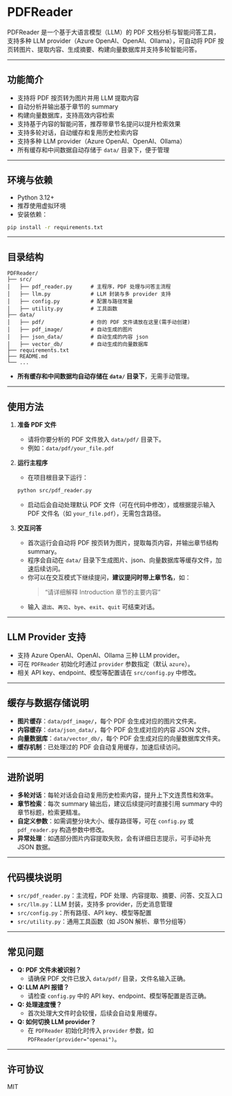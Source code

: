 # PDFReader

PDFReader 是一个基于大语言模型（LLM）的 PDF 文档分析与智能问答工具，支持多种 LLM provider（Azure OpenAI、OpenAI、Ollama），可自动将 PDF 按页转图片、提取内容、生成摘要、构建向量数据库并支持多轮智能问答。

---

## 功能简介

- 支持将 PDF 按页转为图片并用 LLM 提取内容
- 自动分析并输出基于章节的 summary
- 构建向量数据库，支持高效内容检索
- 支持基于内容的智能问答，推荐带章节名提问以提升检索效果
- 支持多轮对话，自动缓存和复用历史检索内容
- 支持多种 LLM provider（Azure OpenAI、OpenAI、Ollama）
- 所有缓存和中间数据自动存储于 `data/` 目录下，便于管理

---

## 环境与依赖

- Python 3.12+
- 推荐使用虚拟环境
- 安装依赖：

```bash
pip install -r requirements.txt
```

---

## 目录结构

```
PDFReader/
├── src/
│   ├── pdf_reader.py      # 主程序，PDF 处理与问答主流程
│   ├── llm.py             # LLM 封装与多 provider 支持
│   ├── config.py          # 配置与路径常量
│   ├── utility.py         # 工具函数
├── data/
│   ├── pdf/               # 你的 PDF 文件请放在这里(需手动创建)
│   ├── pdf_image/         # 自动生成的图片
│   ├── json_data/         # 自动生成的内容 json
│   ├── vector_db/         # 自动生成的向量数据库
├── requirements.txt
├── README.md
└── ...
```

- **所有缓存和中间数据均自动存储在 `data/` 目录下**，无需手动管理。

---

## 使用方法

1. **准备 PDF 文件**
   - 请将你要分析的 PDF 文件放入 `data/pdf/` 目录下。
   - 例如：`data/pdf/your_file.pdf`

2. **运行主程序**
   - 在项目根目录下运行：
   ```bash
   python src/pdf_reader.py
   ```
   - 启动后会自动处理默认 PDF 文件（可在代码中修改），或根据提示输入 PDF 文件名（如 `your_file.pdf`），无需包含路径。

3. **交互问答**
   - 首次运行会自动将 PDF 按页转为图片，提取每页内容，并输出章节结构 summary。
   - 程序会自动在 `data/` 目录下生成图片、json、向量数据库等缓存文件，加速后续访问。
   - 你可以在交互模式下继续提问，**建议提问时带上章节名**，如：
     > “请详细解释 Introduction 章节的主要内容”
   - 输入 `退出`、`再见`、`bye`、`exit`、`quit` 可结束对话。

---

## LLM Provider 支持

- 支持 Azure OpenAI、OpenAI、Ollama 三种 LLM provider。
- 可在 `PDFReader` 初始化时通过 `provider` 参数指定（默认 `azure`）。
- 相关 API key、endpoint、模型等配置请在 `src/config.py` 中修改。

---

## 缓存与数据存储说明

- **图片缓存**：`data/pdf_image/`，每个 PDF 会生成对应的图片文件夹。
- **内容缓存**：`data/json_data/`，每个 PDF 会生成对应的内容 JSON 文件。
- **向量数据库**：`data/vector_db/`，每个 PDF 会生成对应的向量数据库文件夹。
- **缓存机制**：已处理过的 PDF 会自动复用缓存，加速后续访问。

---

## 进阶说明

- **多轮对话**：每轮对话会自动复用历史检索内容，提升上下文连贯性和效率。
- **章节检索**：每次 summary 输出后，建议后续提问时直接引用 summary 中的章节标题，检索更精准。
- **自定义参数**：如需调整分块大小、缓存路径等，可在 `config.py` 或 `pdf_reader.py` 构造参数中修改。
- **异常处理**：如遇部分图片内容提取失败，会有详细日志提示，可手动补充 JSON 数据。

---

## 代码模块说明

- `src/pdf_reader.py`：主流程，PDF 处理、内容提取、摘要、问答、交互入口
- `src/llm.py`：LLM 封装，支持多 provider，历史消息管理
- `src/config.py`：所有路径、API key、模型等配置
- `src/utility.py`：通用工具函数（如 JSON 解析、章节分组等）

---

## 常见问题

- **Q: PDF 文件未被识别？**
  - 请确保 PDF 文件已放入 `data/pdf/` 目录，文件名输入正确。
- **Q: LLM API 报错？**
  - 请检查 `config.py` 中的 API key、endpoint、模型等配置是否正确。
- **Q: 处理速度慢？**
  - 首次处理大文件时会较慢，后续会自动复用缓存。
- **Q: 如何切换 LLM provider？**
  - 在 `PDFReader` 初始化时传入 `provider` 参数，如 `PDFReader(provider="openai")`。

---

## 许可协议

MIT 